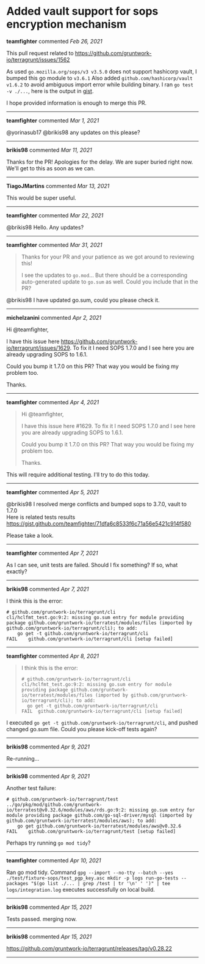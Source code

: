 # Added vault support for sops encryption mechanism

**teamfighter** commented *Feb 26, 2021*

This pull request related to https://github.com/gruntwork-io/terragrunt/issues/1562

As used ```go.mozilla.org/sops/v3 v3.5.0``` does not support hashicorp vault, I bumped this go module to ```v3.6.1```
Also added ```github.com/hashicorp/vault v1.6.2``` to avoid ambiguous import error while building binary.
I ran ```go test -v ./...```, here is the output in [gist](https://gist.github.com/teamfighter/edd3421e4279ce70c625b68d4587f4cc).

I hope provided information is enough to merge this PR.
<br />
***


**teamfighter** commented *Mar 1, 2021*

@yorinasub17 @brikis98 any updates on this please?
***

**brikis98** commented *Mar 11, 2021*

Thanks for the PR! Apologies for the delay. We are super buried right now. We'll get to this as soon as we can.
***

**TiagoJMartins** commented *Mar 13, 2021*

This would be super useful. 
***

**teamfighter** commented *Mar 22, 2021*

@brikis98 Hello. Any updates?
***

**teamfighter** commented *Mar 31, 2021*

> Thanks for your PR and your patience as we got around to reviewing this!
> 
> I see the updates to `go.mod`... But there should be a corresponding auto-generated update to `go.sum` as well. Could you include that in the PR?

@brikis98 I have updated go.sum, could you please check it.
***

**michelzanini** commented *Apr 2, 2021*

Hi @teamfighter,

I have this issue here https://github.com/gruntwork-io/terragrunt/issues/1629.
To fix it I need SOPS 1.7.0 and I see here you are already upgrading SOPS to 1.6.1.

Could you bump it 1.7.0 on this PR? That way you would be fixing my problem too.

Thanks.



***

**teamfighter** commented *Apr 4, 2021*

> Hi @teamfighter,
> 
> I have this issue here #1629.
> To fix it I need SOPS 1.7.0 and I see here you are already upgrading SOPS to 1.6.1.
> 
> Could you bump it 1.7.0 on this PR? That way you would be fixing my problem too.
> 
> Thanks.

This will require additional testing. I'll try to do this today.
***

**teamfighter** commented *Apr 5, 2021*

@brikis98 I resolved merge conflicts and bumped sops to 3.7.0, vault to 1.7.0  
Here is related tests results  
https://gist.github.com/teamfighter/71dfa6c8533f6c71a56e5421c914f580

Please take a look.
***

**teamfighter** commented *Apr 7, 2021*

As I can see, unit tests are failed. Should I fix something? If so, what exactly?
***

**brikis98** commented *Apr 7, 2021*

I think this is the error:

```
# github.com/gruntwork-io/terragrunt/cli
cli/hclfmt_test.go:9:2: missing go.sum entry for module providing package github.com/gruntwork-io/terratest/modules/files (imported by github.com/gruntwork-io/terragrunt/cli); to add:
	go get -t github.com/gruntwork-io/terragrunt/cli
FAIL	github.com/gruntwork-io/terragrunt/cli [setup failed]
```
***

**teamfighter** commented *Apr 8, 2021*

> I think this is the error:
> 
> ```
> # github.com/gruntwork-io/terragrunt/cli
> cli/hclfmt_test.go:9:2: missing go.sum entry for module providing package github.com/gruntwork-io/terratest/modules/files (imported by github.com/gruntwork-io/terragrunt/cli); to add:
> 	go get -t github.com/gruntwork-io/terragrunt/cli
> FAIL	github.com/gruntwork-io/terragrunt/cli [setup failed]
> ```

I executed ```go get -t github.com/gruntwork-io/terragrunt/cli```, and pushed changed go.sum file.
Could you please kick-off tests again?
***

**brikis98** commented *Apr 9, 2021*

Re-running...
***

**brikis98** commented *Apr 9, 2021*

Another test failure:

```
# github.com/gruntwork-io/terragrunt/test
../go/pkg/mod/github.com/gruntwork-io/terratest@v0.32.6/modules/aws/rds.go:9:2: missing go.sum entry for module providing package github.com/go-sql-driver/mysql (imported by github.com/gruntwork-io/terratest/modules/aws); to add:
	go get github.com/gruntwork-io/terratest/modules/aws@v0.32.6
FAIL	github.com/gruntwork-io/terragrunt/test [setup failed]
```

Perhaps try running `go mod tidy`?
***

**teamfighter** commented *Apr 10, 2021*

Ran go mod tidy.
Command `gpg --import --no-tty --batch --yes ./test/fixture-sops/test_pgp_key.asc
mkdir -p logs
run-go-tests --packages "$(go list ./... | grep /test | tr '\n' ' ')" | tee logs/integration.log` executes successfully on local build.
***

**brikis98** commented *Apr 15, 2021*

Tests passed. merging now.
***

**brikis98** commented *Apr 15, 2021*

https://github.com/gruntwork-io/terragrunt/releases/tag/v0.28.22
***

